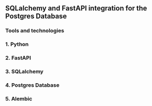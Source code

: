 ## SQLalchemy and FastAPI integration for the Postgres Database

### **Tools and technologies**

### 1. Python
### 2. FastAPI
### 3. SQLalchemy
### 4. Postgres Database
### 5. Alembic